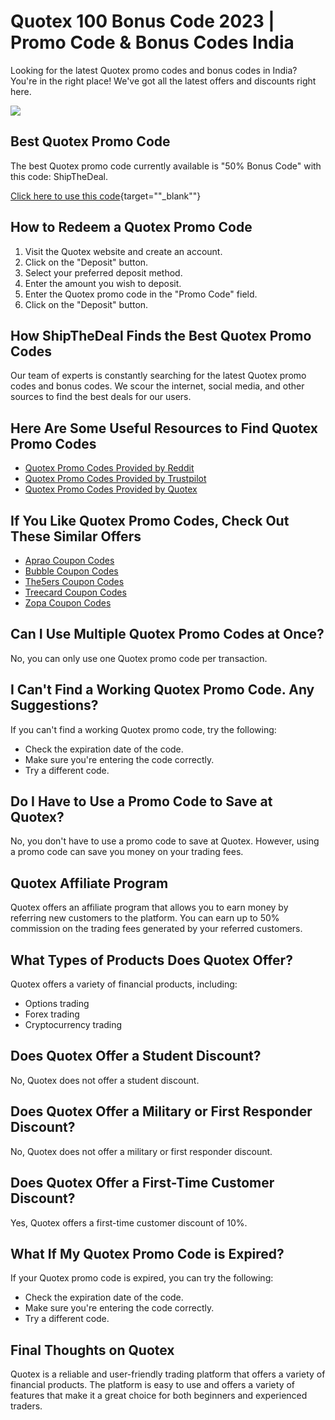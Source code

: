 # Quotex 100 Bonus Code 2023 \| Promo Code & Bonus Codes India

Looking for the latest Quotex promo codes and bonus codes in India?
You\'re in the right place! We\'ve got all the latest offers and
discounts right here.

[![](https://static.quotex.io/files/4_en/300_250.jpg)](https://traff.sbs/brokerqxlid)

## Best Quotex Promo Code

The best Quotex promo code currently available is "50% Bonus Code"
with this code: ShipTheDeal.

[Click here to use this
code](\%22https://traff.sbs/brokerqxsignup\%22){target=""_blank""}

## How to Redeem a Quotex Promo Code

1.  Visit the Quotex website and create an account.
2.  Click on the "Deposit" button.
3.  Select your preferred deposit method.
4.  Enter the amount you wish to deposit.
5.  Enter the Quotex promo code in the "Promo Code" field.
6.  Click on the "Deposit" button.

## How ShipTheDeal Finds the Best Quotex Promo Codes

Our team of experts is constantly searching for the latest Quotex promo
codes and bonus codes. We scour the internet, social media, and other
sources to find the best deals for our users.

## Here Are Some Useful Resources to Find Quotex Promo Codes

-   [Quotex Promo Codes Provided by
    Reddit](\%22https://www.reddit.com/search/?q=quotex+promo+code&type=link&cId=1e2056ed-4cf9-48ba-b4bd-dae9f948f59c&iId=0bfa96ac-e244-40e2-ac02-b6cb3cddcc34\%22)
-   [Quotex Promo Codes Provided by
    Trustpilot](\%22https://www.trustpilot.com/review/qxbroker.com\%22)
-   [Quotex Promo Codes Provided by
    Quotex](\%22https://qxbroker.com/\%22)

## If You Like Quotex Promo Codes, Check Out These Similar Offers

-   [Aprao Coupon
    Codes](\%22https://shipthedeal.com/store/aprao-coupon\%22)
-   [Bubble Coupon
    Codes](\%22https://shipthedeal.com/store/bubble-coupon\%22)
-   [The5ers Coupon
    Codes](\%22https://shipthedeal.com/store/the5ers-coupon\%22)
-   [Treecard Coupon
    Codes](\%22https://shipthedeal.com/store/treecard-coupon\%22)
-   [Zopa Coupon
    Codes](\%22https://shipthedeal.com/store/zopa-coupon\%22)

## Can I Use Multiple Quotex Promo Codes at Once?

No, you can only use one Quotex promo code per transaction.

## I Can\'t Find a Working Quotex Promo Code. Any Suggestions?

If you can\'t find a working Quotex promo code, try the following:

-   Check the expiration date of the code.
-   Make sure you\'re entering the code correctly.
-   Try a different code.

## Do I Have to Use a Promo Code to Save at Quotex?

No, you don\'t have to use a promo code to save at Quotex. However,
using a promo code can save you money on your trading fees.

## Quotex Affiliate Program

Quotex offers an affiliate program that allows you to earn money by
referring new customers to the platform. You can earn up to 50%
commission on the trading fees generated by your referred customers.

## What Types of Products Does Quotex Offer?

Quotex offers a variety of financial products, including:

-   Options trading
-   Forex trading
-   Cryptocurrency trading

## Does Quotex Offer a Student Discount?

No, Quotex does not offer a student discount.

## Does Quotex Offer a Military or First Responder Discount?

No, Quotex does not offer a military or first responder discount.

## Does Quotex Offer a First-Time Customer Discount?

Yes, Quotex offers a first-time customer discount of 10%.

## What If My Quotex Promo Code is Expired?

If your Quotex promo code is expired, you can try the following:

-   Check the expiration date of the code.
-   Make sure you\'re entering the code correctly.
-   Try a different code.

## Final Thoughts on Quotex

Quotex is a reliable and user-friendly trading platform that offers a
variety of financial products. The platform is easy to use and offers a
variety of features that make it a great choice for both beginners and
experienced traders.

